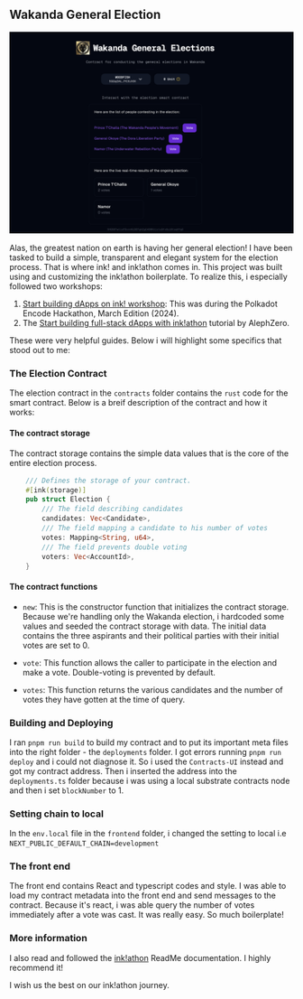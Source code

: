 ## Wakanda General Election
<img src="https://github.com/thewoodfish/inkathon-x/blob/main/frontend/public/images/screen.png">

Alas, the greatest nation on earth is having her general election! I have been tasked to build a simple, transparent and elegant system for the election process. 
That is where ink! and ink!athon comes in. This project was built using and customizing the ink!athon boilerplate. To realize this, i especially followed two workshops:
1. [Start building dApps on ink! workshop](https://www.youtube.com/watch?v=Ccbzavn98dw): This was during the Polkadot Encode Hackathon, March Edition (2024).
2. The [Start building full-stack dApps with ink!athon](https://www.youtube.com/watch?v=DA1pLk5--GE) tutorial by AlephZero.

These were very helpful guides.
Below i will highlight some specifics that stood out to me:

### The Election Contract
The election contract in the `contracts` folder contains the `rust` code for the smart contract. Below is a breif description of the contract and how it works:

#### The contract storage
The contract storage contains the simple data values that is the core of the entire election process.
```rust
    /// Defines the storage of your contract.
    #[ink(storage)]
    pub struct Election {
        /// The field describing candidates
        candidates: Vec<Candidate>,
        /// The field mapping a candidate to his number of votes
        votes: Mapping<String, u64>,
        /// The field prevents double voting
        voters: Vec<AccountId>,
    }
```

#### The contract functions
- `new`: This is the constructor function that initializes the contract storage. Because we're handling only the Wakanda election, i hardcoded some values and seeded the contract storage with data. The initial data contains the three aspirants and their political parties with their initial votes are set to 0.

- `vote`: This function allows the caller  to participate in the election and make a vote. Double-voting is prevented by default.

- `votes`: This function returns the various candidates and the number of votes they have gotten at the time of query.

### Building and Deploying
I ran `pnpm run build` to build my contract and to put its important meta files into the right folder - the `deployments` folder. I got errors running `pnpm run deploy` and i could not diagnose it. So i used the `Contracts-UI` instead and got my contract address. Then i inserted the address into the `deployments.ts` folder because i was using a local substrate contracts node and then i set `blockNumber` to 1.

### Setting chain to local
In the `env.local` file in the `frontend` folder, i changed the setting to local i.e `NEXT_PUBLIC_DEFAULT_CHAIN=development`

### The front end
The front end contains React and typescript codes and style. I was able to load my contract metadata into the front end and send messages to the contract. Because it's react, i was able query the number of votes immediately after a vote was cast.
It was really easy. So much boilerplate!

### More information
I also read and followed the [ink!athon](https://github.com/scio-labs/inkathon) ReadMe documentation. I highly recommend it!

I wish us the best on our ink!athon journey.
